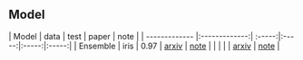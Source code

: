 ## Model

| Model | data | test | paper | note |
| ------------- |:-------------:| :-----:|:-----:|:-----:|:-----:|
|  Ensemble  | iris | 0.97 | [arxiv]() | [note](https://github.com/clotyxf/learningflow/tree/master/machine_learning/ensemble_scikit_learn.ipynb) |
|          |               |               |    [arxiv]()  |    [note]() |